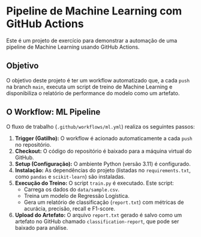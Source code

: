 # Pipeline de Machine Learning com GitHub Actions

Este é um projeto de exercício para demonstrar a automação de uma pipeline de Machine Learning usando GitHub Actions.

## Objetivo

O objetivo deste projeto é ter um workflow automatizado que, a cada `push` na branch `main`, executa um script de treino de Machine Learning e disponibiliza o relatório de performance do modelo como um artefato.

## O Workflow: ML Pipeline

O fluxo de trabalho (`.github/workflows/ml.yml`) realiza os seguintes passos:

1.  **Trigger (Gatilho):** O workflow é acionado automaticamente a cada `push` no repositório.
2.  **Checkout:** O código do repositório é baixado para a máquina virtual do GitHub.
3.  **Setup (Configuração):** O ambiente Python (versão 3.11) é configurado.
4.  **Instalação:** As dependências do projeto (listadas no `requirements.txt`, como `pandas` e `scikit-learn`) são instaladas.
5.  **Execução do Treino:** O script `train.py` é executado. Este script:
    * Carrega os dados do `data/sample.csv`.
    * Treina um modelo de Regressão Logística.
    * Gera um relatório de classificação (`report.txt`) com métricas de acurácia, precisão, recall e F1-score.
6.  **Upload do Artefato:** O arquivo `report.txt` gerado é salvo como um artefato no GitHub chamado `classification-report`, que pode ser baixado para análise.